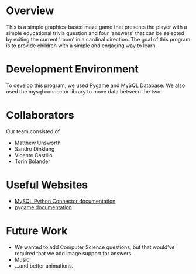 # Overview

This is a simple graphics-based maze game that presents the player with a simple educational trivia question and four 'answers' that can be selected by exiting the current 'room' in a cardinal direction. The goal of this program is to provide children with a simple and engaging way to learn.

# Development Environment

To develop this program, we used Pygame and MySQL Database. We also used the mysql connector library to move data between the two.

# Collaborators

Our team consisted of

* Matthew Unsworth
* Sandro Dinklang
* Vicente Castillo
* Torin Bolander

# Useful Websites

* [MySQL Python Connector documentation](https://dev.mysql.com/doc/connector-python/en/)
* [pygame documentation](https://www.pygame.org/news)

# Future Work

* We wanted to add Computer Science questions, but that would've required that we add image support for answers.
* Music!
* ...and better animations.
